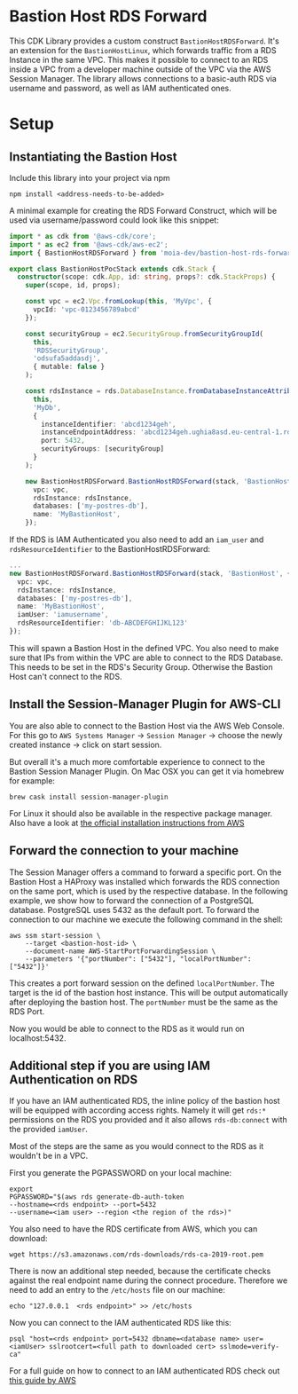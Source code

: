 # Bastion Host RDS Forward

This CDK Library provides a custom construct `BastionHostRDSForward`. It's an
extension for the `BastionHostLinux`, which forwards traffic from a RDS
Instance in the same VPC. This makes it possible to connect to an RDS inside a
VPC from a developer machine outside of the VPC via the AWS Session Manager.
The library allows connections to a basic-auth RDS via username and password, as
well as IAM authenticated ones.

# Setup

## Instantiating the Bastion Host
Include this library into your project via npm

```
npm install <address-needs-to-be-added>
```

A minimal example for creating the RDS Forward Construct, which will be used via
username/password could look like this snippet:

```typescript
import * as cdk from '@aws-cdk/core';
import * as ec2 from '@aws-cdk/aws-ec2';
import { BastionHostRDSForward } from 'moia-dev/bastion-host-rds-forward';

export class BastionHostPocStack extends cdk.Stack {
  constructor(scope: cdk.App, id: string, props?: cdk.StackProps) {
    super(scope, id, props);

    const vpc = ec2.Vpc.fromLookup(this, 'MyVpc', {
      vpcId: 'vpc-0123456789abcd'
    });

    const securityGroup = ec2.SecurityGroup.fromSecurityGroupId(
      this,
      'RDSSecurityGroup',
      'odsufa5addasdj',
      { mutable: false }
    );

    const rdsInstance = rds.DatabaseInstance.fromDatabaseInstanceAttributes(
      this,
      'MyDb',
      {
        instanceIdentifier: 'abcd1234geh',
        instanceEndpointAddress: 'abcd1234geh.ughia8asd.eu-central-1.rds.amazonaws.com',
        port: 5432,
        securityGroups: [securityGroup]
      }
    );

    new BastionHostRDSForward.BastionHostRDSForward(stack, 'BastionHost', {
      vpc: vpc,
      rdsInstance: rdsInstance,
      databases: ['my-postres-db'],
      name: 'MyBastionHost',
    });
```

If the RDS is IAM Authenticated you also need to add an `iam_user` and
`rdsResourceIdentifier` to the BastionHostRDSForward:

```typescript
...
new BastionHostRDSForward.BastionHostRDSForward(stack, 'BastionHost', {
  vpc: vpc,
  rdsInstance: rdsInstance,
  databases: ['my-postres-db'],
  name: 'MyBastionHost',
  iamUser: 'iamusername',
  rdsResourceIdentifier: 'db-ABCDEFGHIJKL123'
});
```

This will spawn a Bastion Host in the defined VPC. You also need to make sure
that IPs from within the VPC are able to connect to the RDS Database. This
needs to be set in the RDS's Security Group. Otherwise the Bastion Host can't
connect to the RDS.

## Install the Session-Manager Plugin for AWS-CLI

You are also able to connect to the Bastion Host via the AWS Web
Console. For this go to `AWS Systems Manager` -> `Session Manager` -> choose
the newly created instance -> click on start session.

But overall it's a much more comfortable experience to connect to the Bastion
Session Manager Plugin. On Mac OSX you can get it via homebrew for example:

```
brew cask install session-manager-plugin
```

For Linux it should also be available in the respective package manager. Also
have a look at [the official installation instructions from
AWS](https://docs.aws.amazon.com/systems-manager/latest/userguide/session-manager-working-with-install-plugin.html)

## Forward the connection to your machine

The Session Manager offers a command to forward a specific port. On the Bastion
Host a HAProxy was installed which forwards the RDS connection on the same
port, which is used by the respective database. In the following example, we show how to
forward the connection of a PostgreSQL database. PostgreSQL uses 5432 as the
default port. To forward the connection to our machine we execute the following
command in the shell:

```
aws ssm start-session \
    --target <bastion-host-id> \
    --document-name AWS-StartPortForwardingSession \
    --parameters '{"portNumber": ["5432"], "localPortNumber":["5432"]}'
```

This creates a port forward session on the defined `localPortNumber`. The
target is the id of the bastion host instance. This will be output
automatically after deploying the bastion host. The `portNumber` must be the
same as the RDS Port.

Now you would be able to connect to the RDS as it would run on localhost:5432.

## Additional step if you are using IAM Authentication on RDS

If you have an IAM authenticated RDS, the inline policy of the bastion
host will be equipped with according access rights. Namely it will get `rds:*`
permissions on the RDS you provided and it also allows `rds-db:connect` with
the provided `iamUser`.

Most of the steps are the same as you would connect to the RDS as it wouldn't
be in a VPC.

First you generate the PGPASSWORD on your local machine:

```
export
PGPASSWORD="$(aws rds generate-db-auth-token
--hostname=<rds endpoint> --port=5432
--username=<iam user> --region <the region of the rds>)"
```

You also need to have the RDS certificate from AWS, which you can download:

```
wget https://s3.amazonaws.com/rds-downloads/rds-ca-2019-root.pem
```

There is now an additional step needed, because the certificate checks against
the real endpoint name during the connect procedure. Therefore we need to add
an entry to the `/etc/hosts` file on our machine:

```
echo "127.0.0.1  <rds endpoint>" >> /etc/hosts
```

Now you can connect to the IAM authenticated RDS like this:

```
psql "host=<rds endpoint> port=5432 dbname=<database name> user=<iamUser> sslrootcert=<full path to downloaded cert> sslmode=verify-ca"
```

For a full guide on how to connect to an IAM authenticated RDS check out [this
guide by AWS](https://aws.amazon.com/premiumsupport/knowledge-center/users-connect-rds-iam/)
